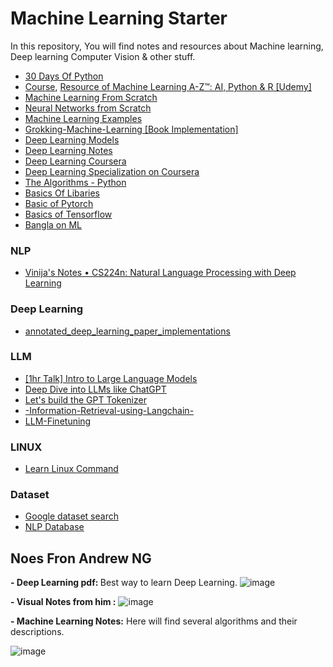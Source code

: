 # Machine Learning Starter



In this repository, You will find notes and resources about Machine learning, Deep learning Computer Vision & other stuff.

-  <a href="https://github.com/Asabeneh/30-Days-Of-Python">30 Days Of Python</a>
-  <a href="https://www.udemy.com/course/machinelearning/">Course</a>,    <a href="https://github.com/Dev-Gaju/A-Z-Machine-learnig/tree/master">Resource of Machine Learning A-Z™: AI, Python & R [Udemy]</a>
-  <a href="https://github.com/eriklindernoren/ML-From-Scratch">Machine Learning From Scratch</a>
- <a href="https://github.com/Dev-Gaju/NNFS-book-with-Implementation">Neural Networks from Scratch</a>
- <a href="https://github.com/Dev-Gaju/machine_learning_examples"> Machine Learning Examples</a>
-  <a href="https://github.com/Dev-Gaju/Grokking-Machine-Learning">Grokking-Machine-Learning [Book Implementation]</a>
-  <a href="https://github.com/Dev-Gaju/deeplearning-models">Deep Learning Models</a>
-  <a href="https://github.com/albertpumarola/deep-learning-notes">Deep Learning Notes</a>
-  <a href="https://github.com/Dev-Gaju/deep-learning-coursera">Deep Learning Coursera</a>
- <a href="https://github.com/Dev-Gaju/coursera-deep-learning-specialization"> Deep Learning Specialization on Coursera</a>
-  <a href="https://github.com/Dev-Gaju/Python">The Algorithms - Python</a>
-  <a href="https://github.com/Dev-Gaju/Data-PreProcessing">Basics Of Libaries</a>
-  <a href="https://github.com/Dev-Gaju/pytorch">Basic of Pytorch</a>
-  <a href="https://github.com/Dev-Gaju/Tensorflow-with-Deep-Learning">Basics of Tensorflow</a>
- <a href="https://github.com/Dev-Gaju/awesome-bangla">Bangla on ML </a>

### NLP
- <a href="https://vinija.ai/nlp/">Vinija's Notes • CS224n: Natural Language Processing with Deep Learning</a>

### Deep Learning
- <a href="https://github.com/labmlai/annotated_deep_learning_paper_implementations"> annotated_deep_learning_paper_implementations </a>


### LLM 
- <a href="https://www.youtube.com/watch?v=zjkBMFhNj_g&ab_channel=AndrejKarpathy">[1hr Talk] Intro to Large Language Models</a>
- <a href="https://www.youtube.com/watch?v=7xTGNNLPyMI">Deep Dive into LLMs like ChatGPT</a>
- <a href="https://www.youtube.com/watch?v=zduSFxRajkE">Let's build the GPT Tokenizer</a>
- <a href="https://github.com/Dev-Gaju/-Information-Retrieval-using-Langchain-">-Information-Retrieval-using-Langchain-</a>
- <a href="https://github.com/ashishpatel26/LLM-Finetuning">LLM-Finetuning</a>


### LINUX
- <a href="https://github.com/Dev-Gaju/All-about-Linux-"> Learn Linux Command</a>


### Dataset
- <a href="https://datasetsearch.research.google.com/">Google dataset search</a>
- <a href="https://index.quantumstat.com/"></a>
<a href="">NLP Database</a>





## Noes Fron Andrew NG

<b>- Deep Learning pdf: </b>
Best way to learn Deep Learning.
![image](https://user-images.githubusercontent.com/50872508/206854983-2c04d9c5-52dd-4aeb-9840-fce821f61282.png)

<b>- Visual Notes from him :</b>
![image](https://user-images.githubusercontent.com/50872508/206854627-dce2ca9b-9285-491a-bee5-a02b3d797abf.png)




<b>- Machine Learning Notes:</b>
Here will find several algorithms and their descriptions.

![image](https://user-images.githubusercontent.com/50872508/206854524-f9e7349f-5c96-4b10-b74c-7c42b50f1af0.png) 

